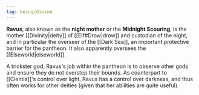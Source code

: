 ```yaml
---
tag: being/divine
---
```

**Ravus**, also known as the **night mother** or the **Midnight Scouring**, is the mother [[Divinity|deity]] of [[Elf#Drow|drow]] and custodian of the night, and in particular the overseer of the [[Dark Sea]], an important protective barrier for the pantheon. It also apparently oversees the [[Elseworld|elseworld]].

A trickster god, Ravus's job within the pantheon is to observe other gods and ensure they do not overstep their bounds. As counterpart to [[Cientia]]'s control over light, Ravus has a control over darkness, and thus often works for other deities (given that her abilities are quite useful).